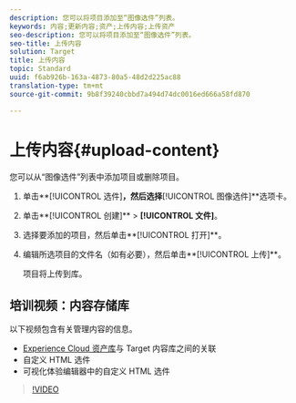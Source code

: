 ```yaml
---
description: 您可以将项目添加至“图像选件”列表。
keywords: 内容;更新内容;资产;上传内容;上传资产
seo-description: 您可以将项目添加至“图像选件”列表。
seo-title: 上传内容
solution: Target
title: 上传内容
topic: Standard
uuid: f6ab926b-163a-4873-80a5-48d2d225ac88
translation-type: tm+mt
source-git-commit: 9b8f39240cbbd7a494d74dc0016ed666a58fd870

---
```



# 上传内容{#upload-content}

您可以从“图像选件”列表中添加项目或删除项目。

1. 单击**[!UICONTROL 选件]**，然后选择**[!UICONTROL 图像选件]**选项卡。
1. 单击**[!UICONTROL 创建]** &gt; **[!UICONTROL 文件]**。
1. 选择要添加的项目，然后单击**[!UICONTROL 打开]**。
1. 编辑所选项目的文件名（如有必要），然后单击**[!UICONTROL 上传]**。

   项目将上传到库。

## 培训视频：内容存储库

以下视频包含有关管理内容的信息。

* [Experience Cloud 资产库](https://marketing.adobe.com/resources/help/en_US/mcloud/creative_cloud.html)与 Target 内容库之间的关联
* 自定义 HTML 选件
* 可视化体验编辑器中的自定义 HTML 选件

>[!VIDEO](https://video.tv.adobe.com/v/17387)